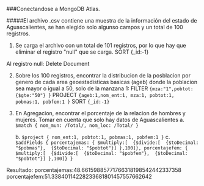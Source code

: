 ###Conectandose a MongoDB Atlas.

#####El archivo .csv contiene una muestra de la información del estado de Aguascalientes, se han elegido solo algunso campos y un total de 100 registros.

 1. Se carga el archivo con un total de 101 registros, por lo que hay que eliminar el registro "null" que se carga.
   SORT  {_id:-1}

   Al registro null:
   Delete Document 

2. 	Sobre los 100 registros, encontrar la distribucion de la posblacion por genero de cada area geoestadisticas basicas (ageb) donde la poblacion sea mayor o igual a 50, solo de la manzana 1:
   FILTER		```{mza:"1",pobtot:{$gte:"50"} }```
   PROJECT		```{ageb:1,nom_ent:1, mza:1, pobtot:1, pobmas:1, pobfem:1 }```
   SORT		```{_id:-1}```


3. En Agregacion, encontrar el porcentaje de la relacion de hombres y mujeres. Tomar en cuenta que solo hay datos de Aguascalientes
    a. ```$match
 		{
  			nom_mun: /Total/,
  			nom_loc: /Total/
		}```

   b. ```$project
		{
		  nom_ent:1,
		  pobtot:1,
		  pobmas:1,
		  pobfem:1
		}```
   c. ```$addFields
		{
		   porcentajemas: {
		    $multiply:[ 
		      {$divide:[ 
		        {$toDecimal: "$pobmas"}, 
		        {$toDecimal: "$pobtot"}]
		    },100]},
		  porcentajefem: {
		    $multiply:[ 
		      {$divide:[ 
		        {$toDecimal: "$pobfem"}, 
		        {$toDecimal: "$pobtot"}]
		    },100]}
		  }```
	
Resultado:
   porcentajemas:48.66159885771766318198542442337358
   porcentajefem:51.33840114228233681801457557662642

